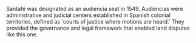 Santafé was designated as an audiencia seat in 1549. Audiencias were administrative and judicial centers established in Spanish colonial territories, defined as 'courts of justice where motions are heard.' They provided the governance and legal framework that enabled land disputes like this one.
